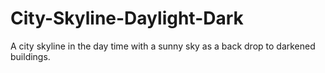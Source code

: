 # City-Skyline-Daylight-Dark
A city skyline in the day time with a sunny sky as a back drop to darkened buildings.
